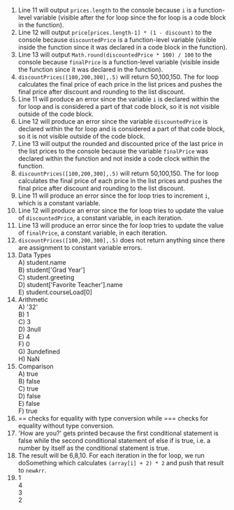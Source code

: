 1. Line 11 will output `prices.length` to the console because `i` is a function-level variable (visible after the for loop since the for loop is a code block in the function).
2. Line 12 will output `price[prices.length-1] * (1 - discount)` to the console because `discountedPrice` is a function-level variable (visible inside the function since it was declared in a code block in the function).
3. Line 13 will output `Math.round(discountedPrice * 100) / 100` to the console because `finalPrice` is a function-level variable (visible inside the function since it was declared in the function).
4. `discountPrices([100,200,300],.5)` will return 50,100,150. The for loop calculates the final price of each price in the list prices and pushes the final price after discount and rounding to the list discount.
5. Line 11 will produce an error since the variable `i` is declared within the for loop and is considered a part of that code block, so it is not visible outside of the code block.
6. Line 12 will produce an error since the variable `discountedPrice` is declared within the for loop and is considered a part of that code block, so it is not visible outside of the code block.
7. Line 13 will output the rounded and discounted price of the last price in the list prices to the console because the variable `finalPrice` was declared within the function and not inside a code clock within the function.
8. `discountPrices([100,200,300],.5)` will return 50,100,150. The for loop calculates the final price of each price in the list prices and pushes the final price after discount and rounding to the list discount.
9. Line 11 will produce an error since the for loop tries to increment `i`, which is a constant variable.
10. Line 12 will produce an error since the for loop tries to update the value of `discountedPrice`, a constant variable, in each iteration.
11. Line 13 will produce an error since the for loop tries to update the value of `finalPrice`, a constant variable, in each iteration. 
12. `discountPrices([100,200,300],.5)` does not return anything since there are assignment to constant variable errors.
13. Data Types\
    A) student.name\
    B) student['Grad Year']\
    C) student.greeting\
    D) student['Favorite Teacher'].name\
    E) student.courseLoad[0]
14. Arithmetic\
    A) '32'\
    B) 1\
    C) 3\
    D) 3null\
    E) 4\
    F) 0\
    G) 3undefined\
    H) NaN
15. Comparison\
    A) true\
    B) false\
    C) true\
    D) false\
    E) false\
    F) true
16. == checks for equality with type conversion while === checks for equality without type conversion.
17. 'How are you?' gets printed because the first conditional statement is false while the second conditional statement of else if is true, i.e. a number by itself as the conditional statement is true.
19. The result will be 6,8,10. For each iteration in the for loop, we run doSomething which calculates `(array[i] + 2) * 2` and push that result to `newArr`. 
21. 1\
    4\
    3\
    2
